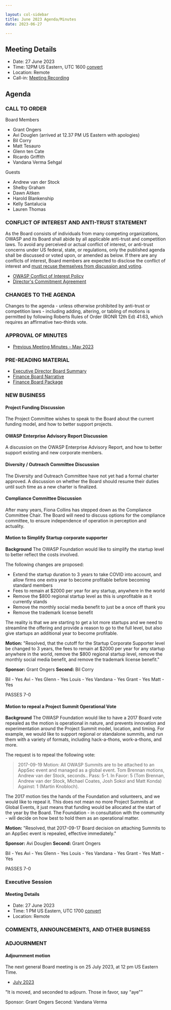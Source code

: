```yaml
---

layout: col-sidebar
title: June 2023 Agenda/Minutes
date: 2023-06-27

---
```


## Meeting Details

- Date: 27 June 2023
- Time: 12PM US Eastern, UTC 1600 [convert](https://www.timeanddate.com/worldclock/meetingdetails.html?year=2023&month=06&day=27&hour=16&min=0&sec=0&p1=398&p2=16&p3=110&p4=197&p5=217&p6=136&p7=179&p8=438)
- Location: Remote
- Call-in: [Meeting Recording](https://youtu.be/DTAtQVHQxeA)

## Agenda

### CALL TO ORDER

Board Members
- Grant Ongers
- Avi Douglen (arrived at 12.37 PM US Eastern with apologies)
- Bil Corry
- Matt Tesauro
- Glenn ten Cate
- Ricardo Griffith
- Vandana Verma Sehgal

Guests
- Andrew van der Stock
- Shelby Graham
- Dawn Aitken
- Harold Blankenship
- Kelly Santalucia
- Lauren Thomas


### CONFLICT OF INTEREST AND ANTI-TRUST STATEMENT

As the Board consists of individuals from many competing organizations, OWASP and its Board shall abide by all applicable anti-trust and competition laws. To avoid any perceived or actual conflict of interest, or anti-trust concerns under US federal, state, or regulations, only the published agenda shall be discussed or voted upon, or amended as below. If there are any conflicts of interest, Board members are expected to disclose the conflict of interest and [must recuse themselves from discussion and voting](https://policy.owasp.org/legal/bylaws#section-702-disclosure-required).

- [OWASP Conflict of Interest Policy](https://policy.owasp.org/operational/conflict-of-interest)
- [Director's Commitment Agreement](https://policy.owasp.org/legal/directors-committment-agreement)

### CHANGES TO THE AGENDA

Changes to the agenda - unless otherwise prohibited by anti-trust or competition laws - including adding, altering, or tabling of motions is permitted by following Roberts Rules of Order (RONR 12th Ed) 41:63, which requires an affirmative two-thirds vote.

### APPROVAL OF MINUTES

- [Previous Meeting Minutes - May 2023](/meetings-historical/2023/202305.html)

### PRE-READING MATERIAL

- [Executive Director Board Summary](https://docs.google.com/presentation/d/1vyF2Sro3yzVacG2CK1gC2BU1j-bh0UaHSQEZXEeldbw/edit?usp=sharing)
- [Finance Board Narrative](/attachments/202305-finance-narrative.docx)
- [Finance Board Package](/attachments/202305-finance-package.xlsx)

### NEW BUSINESS

#### Project Funding Discussion

The Project Committee wishes to speak to the Board about the current funding model, and how to better support projects.

#### OWASP Enterprise Advisory Report Discussion

A discussion on the OWASP Enterprise Advisory Report, and how to better support existing and new corporate members.

#### Diversity / Outreach Committee Discussion

The Diversity and Outreach Committee have not yet had a formal charter approved. A discussion on whether the Board should resume their duties until such time as a new charter is finalized.

#### Compliance Committee Discussion

After many years, Fiona Collins has stepped down as the Compliance Committee Chair. The Board will need to discuss options for the compliance committee, to ensure independence of operation in perception and actuality.

#### Motion to Simplify Startup corporate supporter

**Background** The OWASP Foundation would like to simplify the startup level to better reflect the costs involved.

The following changes are proposed:

- Extend the startup duration to 3 years to take COVID into account, and allow firms one extra year to become profitable before becoming standard members
- Fees to remain at $2000 per year for any startup, anywhere in the world
- Remove the $800 regional startup level as this is unprofitable as it currently stands
- Remove the monthly social media benefit to just be a once off thank you
- Remove the trademark license benefit

The reality is that we are starting to get a lot more startups and we need to streamline the offering and provide a reason to go to the full level, but also give startups an additional year to become profitable.

**Motion:** "Resolved, that the cutoff for the Startup Corporate Supporter level be changed to 3 years, the fees to remain at \$2000 per year for any startup anywhere in the world, remove the \$800 regional startup level, remove the monthly social media benefit, and remove the trademark license benefit."

**Sponsor:** Grant Ongers
**Second:** Bil Corry

Bil - Yes
Avi - Yes
Glenn - Yes
Louis - Yes
Vandana - Yes
Grant - Yes
Matt - Yes

PASSES 7-0

#### Motion to repeal a Project Summit Operational Vote

**Background** The OWASP Foundation would like to have a 2017 Board vote repealed as the motion is operational in nature, and prevents innovation and experimentation around the Project Summit model, location, and timing. For example, we would like to support regional or standalone summits, and run them with a variety of formats, including hack-a-thons, work-a-thons, and more.

The request is to repeal the following vote:

> 2017-09-19 Motion: All OWASP Summits are to be attached to an AppSec event and managed as a global event. Tom Brennan motions, Andrew van der Stock, seconds.. Pass: 5-1. In Favor: 5 (Tom Brennan, Andrew van der Stock, Michael Coates, Josh Sokol and Matt Konda) Against: 1 (Martin Knobloch).

The 2017 motion ties the hands of the Foundation and volunteers, and we would like to repeal it. This does not mean no more Project Summits at Global Events, it just means that funding would be allocated at the start of the year by the Board. The Foundation - in consultation with the community - will decide on how best to hold them as an operational matter.

**Motion:** "Resolved, that 2017-09-17 Board decision on attaching Summits to an AppSec event is repealed, effective immediately."

**Sponsor:** Avi Douglen
**Second:** Grant Ongers

Bil - Yes
Avi - Yes
Glenn - Yes
Louis - Yes
Vandana - Yes
Grant - Yes
Matt - Yes

PASSES 7-0

### Executive Session

#### Meeting Details

- Date: 27 June 2023
- Time: 1 PM US Eastern, UTC 1700 [convert](https://www.timeanddate.com/worldclock/meetingdetails.html?year=2023&month=06&day=27&hour=17&min=0&sec=0&p1=398&p2=16&p3=110&p4=197&p5=217&p6=136&p7=179&p8=438)
- Location: Remote

### COMMENTS, ANNOUNCEMENTS, AND OTHER BUSINESS

### ADJOURNMENT

#### Adjournment motion

The next general Board meeting is on 25 July 2023, at 12 pm US Eastern Time.

- [July 2023](https://board.owasp.org/meetings/202307.html)

"It is moved, and seconded to adjourn. Those in favor, say "aye""

Sponsor: Grant Ongers
Second: Vandana Verma

